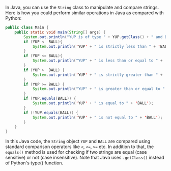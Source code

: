  In Java, you can use the `String` class to manipulate and compare strings. Here is how you could perform similar operations in Java as compared with Python:

```java
public class Main {
    public static void main(String[] args) {
        System.out.println("YUP is of type " + YUP.getClass() + " and BALL is of type " + BALL.getClass());
        if (YUP <  BALL){
            System.out.println('YUP' + " is strictly less than " + 'BALL');
        }
        if (YUP <= BALL){
            System.out.println("YUP" + " is less than or equal to " + 'BALL');
        }
        if (YUP >  BALL) {
            System.out.println('YUP' + " is strictly greater than " + 'BALL');
        }
        if (YUP >= BALL) {
            System.out.println("YUP" + " is greater than or equal to " + 'BALL');
        }
        if (YUP.equals(BALL)) {
            System.out.println('YUP' + " is equal to " + 'BALL');
        }
        if (!YUP.equals(BALL)) {
            System.out.println('YUP' + " is not equal to " + 'BALL');
        }
    }
}
```
In this Java code, the `String` object `YUP` and `BALL` are compared using standard comparison operators like `<`, `<=`, `>=` etc. In addition to that, the `equals()` method is used for checking if two strings are equal (case sensitive) or not (case insensitive). Note that Java uses `.getClass()` instead of Python's type() function.
